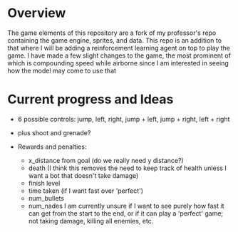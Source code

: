 # Overview
The game elements of this repository are a fork of my professor's repo containing the game engine, sprites, and data. This repo is an addition to that where I will be adding a reinforcement learning agent on top to play the game. I have made a few slight changes to the game, the most prominent of which is compounding speed while airborne since I am interested in seeing how the model may come to use that

# Current progress and Ideas

- 6 possible controls: jump, left, right, jump + left, jump + right, left + right
- plus shoot and grenade?

- Rewards and penalties:
    + x_distance from goal (do we really need y distance?)
    + death (I think this removes the need to keep track of health unless I want a bot that doesn't take damage)
    + finish level
    + time taken (if I want fast over 'perfect')
    + num_bullets
    + num_nades
I am currently unsure if I want to see purely how fast it can get from the start to the end, or if it can play a 'perfect' game; not taking damage, killing all enemies, etc.
